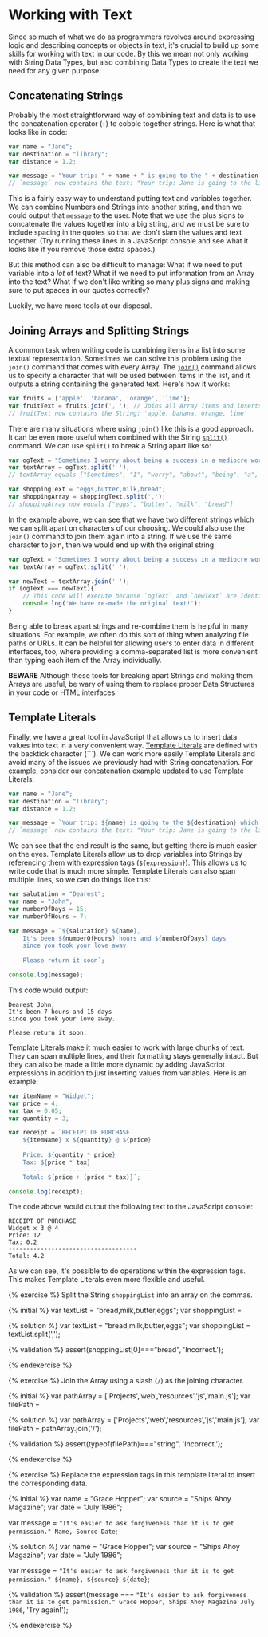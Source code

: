 # Working with Text

Since so much of what we do as programmers revolves around expressing logic and describing concepts or objects in text, it's crucial to build up some skills for working with text in our code. By this we mean not only working with String Data Types, but also combining Data Types to create the text we need for any given purpose.

## Concatenating Strings
Probably the most straightforward way of combining text and data is to use the concatenation operator (`+`) to cobble together strings. Here is what that looks like in code:

```js
var name = "Jane";
var destination = "library";
var distance = 1.2;

var message = "Your trip: " + name + " is going to the " + destination + " which is " + distance + "miles away.";
// `message` now contains the text: "Your trip: Jane is going to the library which is 1.2 miles away.";
```
This is a fairly easy way to understand putting text and variables together. We can combine Numbers and Strings into another string, and then we could output that `message` to the user. Note that we use the plus signs to concatenate the values together into a big string, and we must be sure to include spacing in the quotes so that we don't slam the values and text together. (Try running these lines in a JavaScript console and see what it looks like if you remove those extra spaces.)

But this method can also be difficult to manage: What if we need to put variable into a _lot_ of text? What if we need to put information from an Array into the text? What if we don't like writing so many plus signs and making sure to put spaces in our quotes correctly?

Luckily, we have more tools at our disposal.

## Joining Arrays and Splitting Strings
A common task when writing code is combining items in a list into some textual representation. Sometimes we can solve this problem using the `join()` command that comes with every Array. The [`join()`](https://developer.mozilla.org/en-US/docs/Web/JavaScript/Reference/Global_Objects/Array/join) command allows us to specify a character that will be used between items in the list, and it outputs a string containing the generated text. Here's how it works:

```js
var fruits = ['apple', 'banana', 'orange', 'lime'];
var fruitText = fruits.join(', '); // Joins all Array items and inserts a ', ' between them.
// fruitText now contains the String: 'apple, banana, orange, lime'
```
There are many situations where using `join()` like this is a good approach. It can be even more useful when combined with the String [`split()`](https://developer.mozilla.org/en-US/docs/Web/JavaScript/Reference/Global_Objects/String/split) command. We can use `split()` to break a String apart like so:

```js
var ogText = "Sometimes I worry about being a success in a mediocre world." // Quote is courtesy Lily Tomlin!
var textArray = ogText.split(' ');
// textArray equals ["Sometimes", "I", "worry", "about", "being", "a", "success", "in", "a", "mediocre", "world."]

var shoppingText = "eggs,butter,milk,bread";
var shoppingArray = shoppingText.split(',');
// shoppingArray now equals ["eggs", "butter", "milk", "bread"]
```
In the example above, we can see that we have two different strings which we can split apart on characters of our choosing. We could also use the `join()` command to join them again into a string. If we use the same character to join, then we would end up with the original string:

```js
var ogText = "Sometimes I worry about being a success in a mediocre world." // Quote is courtesy Lily Tomlin!
var textArray = ogText.split(' ');

var newText = textArray.join(' ');
if (ogText === newText){
    // This code will execute because `ogText` and `newText` are identical.
    console.log('We have re-made the original text!');
}
```
Being able to break apart strings and re-combine them is helpful in many situations. For example, we often do this sort of thing when analyzing file paths or URLs. It can be helpful for allowing users to enter data in different interfaces, too, where providing a comma-separated list is more convenient than typing each item of the Array individually.

**BEWARE** Although these tools for breaking apart Strings and making them Arrays are useful, be wary of using them to replace proper Data Structures in your code or HTML interfaces.

## Template Literals
Finally, we have a great tool in JavaScript that allows us to insert data values into text in a very convenient way. [Template Literals](https://developer.mozilla.org/en-US/docs/Web/JavaScript/Reference/Template_literals) are defined with the backtick character (```). We can work more easily Template Literals and avoid many of the issues we previously had with String concatenation. For example, consider our concatenation example updated to use Template Literals:

```js
var name = "Jane";
var destination = "library";
var distance = 1.2;

var message = `Your trip: ${name} is going to the ${destination} which is ${distance} miles away.`;
// `message` now contains the text: "Your trip: Jane is going to the library which is 1.2 miles away.";
```
We can see that the end result is the same, but getting there is much easier on the eyes. Template Literals allow us to drop variables into Strings by referencing them with expression tags (`${expression}`). This allows us to write code that is much more simple. Template Literals can also span multiple lines, so we can do things like this:

```js
var salutation = "Dearest";
var name = "John";
var numberOfDays = 15;
var numberOfHours = 7;

var message = `${salutation} ${name},
    It's been ${numberOfHours} hours and ${numberOfDays} days
    since you took your love away.
    
    Please return it soon`;

console.log(message);
```
This code would output:

```
Dearest John,
It's been 7 hours and 15 days
since you took your love away.

Please return it soon.
```

Template Literals make it much easier to work with large chunks of text. They can span multiple lines, and their formatting stays generally intact. But they can also be made a little more dynamic by adding JavaScript expressions in addition to just inserting values from variables. Here is an example:

```js
var itemName = "Widget";
var price = 4;
var tax = 0.05;
var quantity = 3;

var receipt = `RECEIPT OF PURCHASE
    ${itemName} x ${quantity} @ ${price}
    
    Price: ${quantity * price}
    Tax: ${price * tax}
    ------------------------------------
    Total: ${price + (price * tax)}`;

console.log(receipt);
```
The code above would output the following text to the JavaScript console:

```
RECEIPT OF PURCHASE
Widget x 3 @ 4
Price: 12
Tax: 0.2
------------------------------------
Total: 4.2
```
As we can see, it's possible to do operations within the expression tags. This makes Template Literals even more flexible and useful.
    


{% exercise %}
Split the String `shoppingList` into an array on the commas.

{% initial %}
var textList = "bread,milk,butter,eggs";
var shoppingList = 

{% solution %}
var textList = "bread,milk,butter,eggs";
var shoppingList = textList.split(',');

{% validation %}
assert(shoppingList[0]==="bread", 'Incorrect.');

{% endexercise %}

{% exercise %}
Join the Array using a slash (`/`) as the joining character.

{% initial %}
var pathArray = ['Projects','web','resources','js','main.js'];
var filePath = 

{% solution %}
var pathArray = ['Projects','web','resources','js','main.js'];
var filePath = pathArray.join('/');

{% validation %}
assert(typeof(filePath)==="string", 'Incorrect.');

{% endexercise %}

{% exercise %}
Replace the expression tags in this template literal to insert the corresponding data.

{% initial %}
var name = "Grace Hopper";
var source = "Ships Ahoy Magazine";
var date = "July 1986";

var message = `"It's easier to ask forgiveness than it is to get permission."
    Name, Source
    Date`;

{% solution %}
var name = "Grace Hopper";
var source = "Ships Ahoy Magazine";
var date = "July 1986";

var message = `"It's easier to ask forgiveness than it is to get permission."
    ${name}, ${source}
    ${date}`;

{% validation %}
assert(message === `"It's easier to ask forgiveness than it is to get permission."
Grace Hopper, Ships Ahoy Magazine
July 1986`, 'Try again!');

{% endexercise %}

